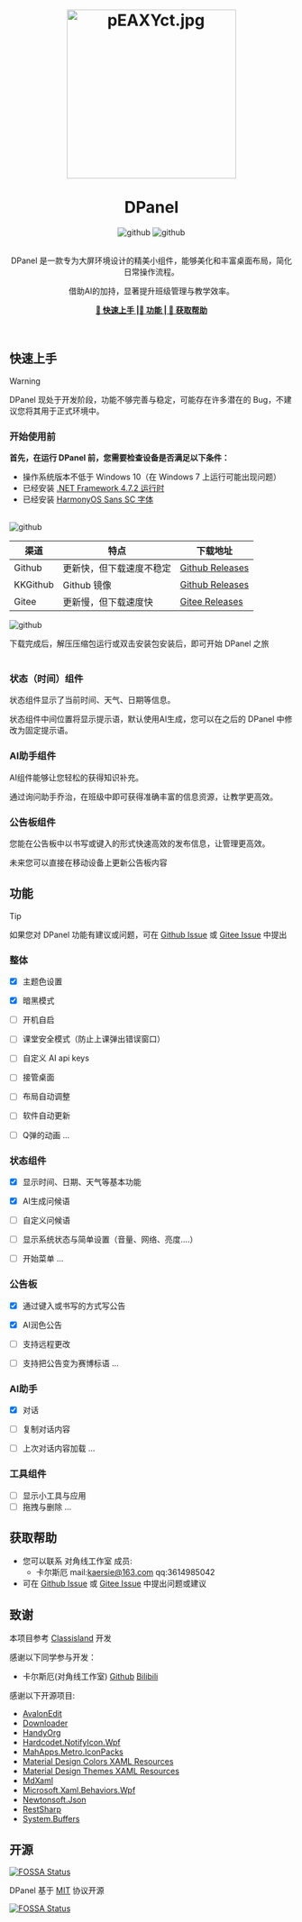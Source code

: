<div align="center">

  
# <img src="https://s21.ax1x.com/2025/01/23/pEAXYct.md.jpg" alt="pEAXYct.jpg" width="300" height="300"/><br><br>  DPanel


<img src="https://img.shields.io/badge/对角线工作室-维护与更新-blue" alt="github">
<img src="https://img.shields.io/github/v/release/kaersie/dpanel?include_prereleases&style=flat-square&color=red&label=%E6%B5%8B%E8%AF%95%E7%89%88&style=flat-round" alt="github">
<br><br>


DPanel 是一款专为大屏环境设计的精美小组件，能够美化和丰富桌面布局，简化日常操作流程。

借助AI的加持，显著提升班级管理与教学效率。
 
**[👏 快速上手 ](#快速上手)|[📌 功能 ](#功能)|[ 🧤 获取帮助 ](#获取帮助)**
</div>
 <br>
 
## 快速上手
 
> [!Warning]
>
> DPanel 现处于开发阶段，功能不够完善与稳定，可能存在许多潜在的 Bug，不建议您将其用于正式环境中。
### 开始使用前
**首先，在运行 DPanel 前，您需要检查设备是否满足以下条件：**
- 操作系统版本不低于 Windows 10（在 Windows 7 上运行可能出现问题）
- 已经安装 [.NET Framework 4.7.2 运行时](https://dotnet.microsoft.com/zh-cn/download/dotnet-framework/net472)
- 已经安装 [HarmonyOS Sans SC 字体](https://developer.huawei.com/consumer/cn/design/resource-V1/)

<br>
<img src="https://img.shields.io/github/v/release/kaersie/dpanel?include_prereleases&style=flat-square&color=red&label=%E6%B5%8B%E8%AF%95%E7%89%88&style=flat-round" alt="github">

| 渠道 | 特点 | 下载地址 |
| --- | --- | --- |
| Github | 更新快，但下载速度不稳定 | [Github Releases](https://github.com/Kaersie/DPanel/releases)|
| KKGithub | Github 镜像| [Github Releases](https://github.com/Kaersie/DPanel/releases)|
| Gitee | 更新慢，但下载速度快 | [Gitee Releases](https://gitee.com/diagonal-studio/DPanel/releases)|


<img src="https://img.shields.io/badge/正式版-敬请期待-red" alt="github">

下载完成后，解压压缩包运行或双击安装包安装后，即可开始 DPanel 之旅
<br><br>


### 状态（时间）组件
状态组件显示了当前时间、天气、日期等信息。

状态组件中间位置将显示提示语，默认使用AI生成，您可以在之后的 DPanel 中修改为固定提示语。


### AI助手组件
AI组件能够让您轻松的获得知识补充。

通过询问助手乔治，在班级中即可获得准确丰富的信息资源，让教学更高效。


### 公告板组件
您能在公告板中以书写或键入的形式快速高效的发布信息，让管理更高效。

未来您可以直接在移动设备上更新公告板内容


## 功能

> [!Tip]
>
> 如果您对 DPanel 功能有建议或问题，可在 [Github Issue](https://github.com/Kaersie/DPanel/issues) 或 [Gitee Issue](https://gitee.com/diagonal-studio/dpanel/issues) 中提出


### 整体
- [x] 主题色设置
- [x] 暗黑模式
- [ ] 开机自启
- [ ] 课堂安全模式（防止上课弹出错误窗口）
- [ ] 自定义 AI api keys
- [ ] 接管桌面
- [ ] 布局自动调整
- [ ] 软件自动更新
- [ ] Q弹的动画
...


### 状态组件
- [x] 显示时间、日期、天气等基本功能
- [x] AI生成问候语
- [ ] 自定义问候语
- [ ] 显示系统状态与简单设置（音量、网络、亮度....）
- [ ] 开始菜单
...


### 公告板
- [x] 通过键入或书写的方式写公告
- [x] AI润色公告
- [ ] 支持远程更改
- [ ] 支持把公告变为赛博标语
...


### AI助手
- [x] 对话
- [ ] 复制对话内容
- [ ] 上次对话内容加载
...


### 工具组件
- [ ] 显示小工具与应用
- [ ] 拖拽与删除
...

## 获取帮助
- 您可以联系 对角线工作室 成员:
  - 卡尔斯厄   mail:kaersie@163.com   qq:3614985042
- 可在 [Github Issue](https://github.com/Kaersie/DPanel/issues) 或 [Gitee Issue](https://gitee.com/diagonal-studio/dpanel/issues) 中提出问题或建议

## 致谢

本项目参考 [Classisland](https://github.com/ClassIsland/ClassIsland) 开发

感谢以下同学参与开发：
  - 卡尔斯厄(对角线工作室)   [Github](https://github.com/kaersie)   [Bilibili](https://space.bilibili.com/1026296481)
    
感谢以下开源项目:
  - [AvalonEdit](http://www.avalonedit.net/)
  - [Downloader](https://github.com/bezzad/Downloader)
  - [HandyOrg](https://github.com/HandyOrg/HandyControl)
  - [Hardcodet.NotifyIcon.Wpf](https://github.com/hardcodet/wpf-notifyicon)
  - [MahApps.Metro.IconPacks](https://github.com/MahApps/MahApps.Metro.IconPacks)
  - [Material Design Colors XAML Resources](https://github.com/MaterialDesignInXAML/MaterialDesignInXamlToolkit)
  - [Material Design Themes XAML Resources](https://github.com/MaterialDesignInXAML/MaterialDesignInXamlToolkit)
  - [MdXaml](https://github.com/whistyun/MdXaml)
  - [Microsoft.Xaml.Behaviors.Wpf](https://github.com/Microsoft/XamlBehaviorsWpf)
  - [Newtonsoft.Json](https://www.newtonsoft.com/json)
  - [RestSharp](https://restsharp.dev/)
  - [System.Buffers](https://github.com/dotnet/maintenance-packages)

## 开源

[![FOSSA Status](https://app.fossa.com/api/projects/git%2Bgithub.com%2FKaersie%2FDPanel.svg?type=shield&issueType=license)](https://app.fossa.com/projects/git%2Bgithub.com%2FKaersie%2FDPanel?ref=badge_shield&issueType=license)

DPanel 基于 [MIT](LISENSE) 协议开源

[![FOSSA Status](https://app.fossa.com/api/projects/git%2Bgithub.com%2FKaersie%2FDPanel.svg?type=large&issueType=license)](https://app.fossa.com/projects/git%2Bgithub.com%2FKaersie%2FDPanel?ref=badge_large&issueType=license)
